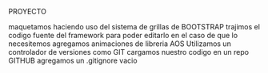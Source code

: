 PROYECTO

maquetamos haciendo uso del sistema de grillas de BOOTSTRAP
trajimos el codigo fuente del framework para poder editarlo en el caso de que lo necesitemos
agregamos animaciones de libreria AOS
Utilizamos un controlador de versiones como GIT
cargamos nuestro codigo en un repo GITHUB
agregamos un .gitignore vacio